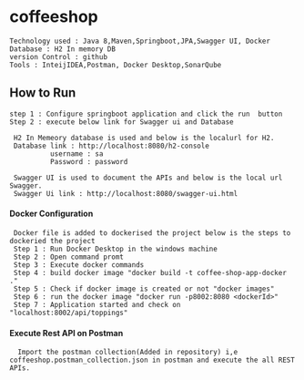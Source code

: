 # coffeeshop

    Technology used : Java 8,Maven,Springboot,JPA,Swagger UI, Docker
    Database : H2 In memory DB
    version Control : github
    Tools : InteijIDEA,Postman, Docker Desktop,SonarQube
 ## How to Run
    step 1 : Configure springboot application and click the run  button
    Step 2 : execute below link for Swagger ui and Database

     H2 In Memeory database is used and below is the localurl for H2. 
     Database link : http://localhost:8080/h2-console
              username : sa   
              Password : password
              
     Swagger UI is used to document the APIs and below is the local url Swagger.     
     Swagger Ui link : http://localhost:8080/swagger-ui.html
     
   #### Docker Configuration
   
     Docker file is added to dockerised the project below is the steps to dockeried the project
     Step 1 : Run Docker Desktop in the windows machine
     Step 2 : Open command promt
     Step 3 : Execute docker commands
     Step 4 : build docker image "docker build -t coffee-shop-app-docker ."
     Step 5 : Check if docker image is created or not "docker images"
     Step 6 : run the docker image "docker run -p8002:8080 <dockerId>"
     Step 7 : Application started and check on "localhost:8002/api/toppings"
     
 #### Execute Rest API on Postman
      Import the postman collection(Added in repository) i,e coffeeshop.postman_collection.json in postman and execute the all REST APIs.
 
 
   
